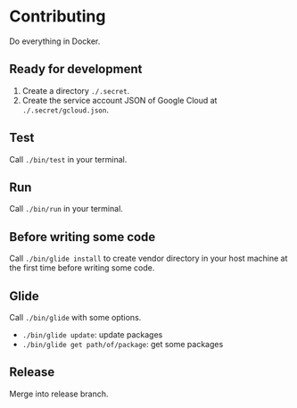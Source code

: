 # Contributing

Do everything in Docker.

## Ready for development

1. Create a directory `./.secret`.
2. Create the service account JSON of Google Cloud at `./.secret/gcloud.json`.

## Test

Call `./bin/test` in your terminal.

## Run

Call `./bin/run` in your terminal.

## Before writing some code

Call `./bin/glide install` to create vendor directory in your host machine at the first time before writing some code.

## Glide

Call `./bin/glide` with some options.

- `./bin/glide update`: update packages
- `./bin/glide get path/of/package`: get some packages

## Release

Merge into release branch.
